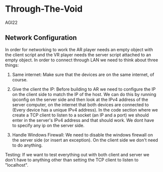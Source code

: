 # Through-The-Void
AGI22

## Network Configuration
In order for networking to work the AR player needs an empty object with the client script and the VR player needs the server script attached to an empty object.
In order to connect through LAN we need to think about three things:

1. Same internet: Make sure that the devices are on the same internet, of course.

2. Give the client the IP: Before building to AR we need to configure the IP on the client side to match the IP of the host. We can do this by running ipconfig on the server side and then look at the IPv4 address of the server computer, on the internet that both devices are connected to (Every device has a unique IPv4 address). In the code section where we create a TCP client to listen to a socket (an IP and a port) we should enter in the server's IPv4 address and that should work. We dont have to specify any ip on the server side.

3. Handle Windows Firewall: We need to disable the windows firewall on the server side (or insert an exception). On the client side we don't need to do anything.

Testing: If we want to test everything out with both client and server we don't have to anything other than setting  the TCP client to listen to "localhost". 
